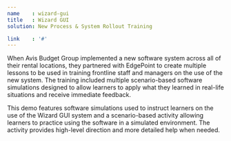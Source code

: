 ```yaml
---
name    : wizard-gui
title   : Wizard GUI
solution: New Process & System Rollout Training

link    : '#'
---
```

When Avis Budget Group implemented a new software system across all of their rental locations, they partnered with EdgePoint to create multiple lessons to be used in training frontline staff and managers on the use of the new system. The training included multiple scenario-based software simulations designed to allow learners to apply what they learned in real-life situations and receive immediate feedback.

This demo features software simulations used to instruct learners on the use of the Wizard GUI system and a scenario-based activity allowing learners to practice using the software in a simulated environment. The activity provides high-level direction and more detailed help when needed.
